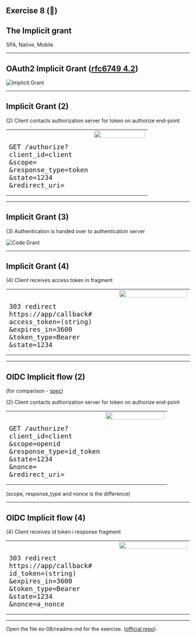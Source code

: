 ## Exercise 8 (🥸)

## The Implicit grant

SPA, Native, Mobile

---

## OAuth2 Implicit Grant ([rfc6749 4.2](https://datatracker.ietf.org/doc/html/rfc6749#section-4.2))

![Implicit Grant](content/images/oauth2_implicit.jpg)<!-- .element style="width:50%"-->

---

## Implicit Grant (2)

(2) Client contacts authorization server for token on authorize end-point

<table>
<col style="width:60%">
<col style="width:40%">
<tr>
  <td style=" vertical-align: top;">
  <pre><code style=" font-size: large  ">
GET /authorize?
client_id=client
&scope=
&response_type=token
&state=1234
&redirect_uri=
</code></pre>
  </td>
  <td style=" vertical-align: top;">
  <img src="content/images/oauth_implicit_flow.jpg" width="100%">
  </td>
</tr>
</table>

---

## Implicit Grant (3)

(3) Authentication is handed over to authentication server

![Code Grant](content/images/oauth_implicit_flow.jpg)<!-- .element style="width:50%"-->

---

## Implicit Grant (4)

(4) Client receives access token in fragment

<table>
<col style="width:60%">
<col style="width:40%">
<tr>
  <td style=" vertical-align: top;">
  <pre><code style=" font-size: large  ">
303 redirect https://app/callback#
access_token=(string)
&expires_in=3600
&token_type=Bearer
&state=1234
</code></pre>
  </td>
  <td style=" vertical-align: top;">
  <img src="content/images/oauth_implicit_flow.jpg" width="100%">
  </td>
</tr>
</table>


---

## OIDC Implicit flow (2)

(for comparison - [spec](https://openid.net/specs/openid-connect-core-1_0.html#ImplicitFlowAuth))

(2) Client contacts authorization server for token on authorize end-point<!-- .element style="font-size:0.7em"-->

<table>
<col style="width:60%">
<col style="width:40%">
<tr>
  <td style=" vertical-align: top;">
  <pre><code style=" font-size: large ">
GET /authorize?
client_id=client
&scope=openid
&response_type=id_token
&state=1234
&nonce=
&redirect_uri=
</code></pre>
  </td>
  <td style=" vertical-align: top;">
  <img src="content/images/oauth_implicit_flow.jpg" width="100%">
  </td>
</tr>
</table>

(scope, response_type and nonce is the difference)<!-- .element style="font-size:0.7em"-->

---

## OIDC Implicit flow (4)

(4) Client receives id token i response fragment<!-- .element style="font-size:0.7em"-->

<table>
<col style="width:60%">
<col style="width:40%">
<tr>
  <td style=" vertical-align: top;">
  <pre><code style=" font-size: large  ">
303 redirect https://app/callback#
id_token=(string)
&expires_in=3600
&token_type=Bearer
&state=1234
&nonce=a_nonce
</code></pre>
  </td>
  <td style=" vertical-align: top;">
  <img src="content/images/oauth_implicit_flow.jpg" width="100%">
  </td>
</tr>
</table>

---

Open the file ex-08/readme.md for the exercise. ([official repo](https://github.com/equinor/appsec-fundamentals-authn-authz-cs/blob/main/ex-08/readme.md))
